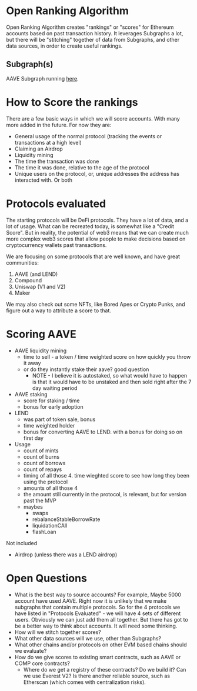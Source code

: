 # Open Ranking Algorithm
Open Ranking Algorithm creates "rankings" or "scores" for Ethereum accounts based on past transaction history.
It leverages Subgraphs a lot, but there will be "stitching" together of data from Subgraphs, and other
data sources, in order to create useful rankings.

## Subgraph(s)
AAVE Subgraph running [here](https://thegraph.com/hosted-service/subgraph/davekaj/rankings?version=current).
# How to Score the rankings
There are a few basic ways in which we will score accounts. With many more added in the future.
For now they are:

- General usage of the normal protocol (tracking the events or transactions at a high level)
- Claiming an Airdrop
- Liquidity mining
- The time the transaction was done
- The time it was done, relative to the age of the protocol
- Unique users on the protocol, or, unique addresses the address has interacted with. Or both
# Protocols evaluated
The starting protocols will be DeFi protocols. They have a lot of data, and a lot of usage. What
can be recreated today, is somewhat like a "Credit Score". But in reality, the potential of web3
means that we can create much more complex web3 scores that allow people to make decisions based
on cryptocurrency wallets past transactions.

We are focusing on some protocols that are well known, and have great communities:

1. AAVE (and LEND)
2. Compound
3. Uniswap (V1 and V2)
4. Maker

We may also check out some NFTs, like Bored Apes or Crypto Punks, and figure out a way to attribute
a score to that.

# Scoring AAVE
- AAVE liquidity mining
  - time to sell - a token / time weighted score on how quickly you throw it away
  - or do they instantly stake their aave? good question
    - NOTE - I believe it is autostaked, so what would have to happen is that it would have to be unstaked and then sold right after the 7 day waiting period
- AAVE staking
  - score for staking / time
  - bonus for early adoption
- LEND
  - was part of token sale, bonus
  - time weighted holder
  - bonus for converting AAVE to LEND. with a bonus for doing so on first day
- Usage
  - count of mints
  - count of burns
  - count of borrows
  - count of repays
  - timing of all those 4. time wieghted score to see how long they been using the protocol
  - amounts of all those 4
  - the amount still currently in the protocol, is relevant, but for version past the MVP
  - maybes
    - swaps
    - rebalanceStableBorrowRate
    - liquidationCAll
    - flashLoan

Not included
- Airdrop (unless there was a LEND airdrop)


# Open Questions
- What is the best way to source accounts? For example, Maybe 5000 account have used AAVE. Right now
it is unlikely that we make subgraphs that contain multiple protocols. So for the 4 protocols we have
listed in "Protocols Evaluated" - we will have 4 sets of different users. Obviously we can just add
them all together. But there has got to be a better way to think about accounts. It will need some
thinking.
- How will we stitch together scores?
- What other data sources will we use, other than Subgraphs?
- What other chains and/or protocols on other EVM based chains should we evaluate?
- How do we give scores to existing smart contracts, such as AAVE or COMP core contracts?
  - Where do we get a registry of these contracts? Do we build it? Can we use Everest V2? Is there
    another reliable source, such as Etherscan (which comes with centralization risks).